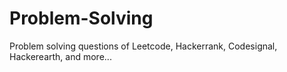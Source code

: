 # Problem-Solving
Problem solving questions of Leetcode, Hackerrank, Codesignal, Hackerearth, and more...
